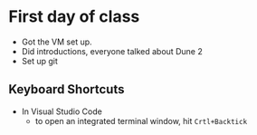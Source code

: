 # First day of class

- Got the VM set up.
- Did introductions, everyone talked about Dune 2
- Set up git

## Keyboard Shortcuts

- In Visual Studio Code
    - to open an integrated terminal window, hit `Crtl+Backtick`
    